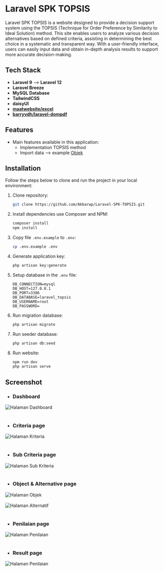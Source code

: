 # Laravel SPK TOPSIS

Laravel SPK TOPSIS is a website designed to provide a decision support system using the TOPSIS (Technique for Order Preference by Similarity to Ideal Solution) method. This site enables users to analyze various decision alternatives based on defined criteria, assisting in determining the best choice in a systematic and transparent way. With a user-friendly interface, users can easily input data and obtain in-depth analysis results to support more accurate decision-making.

## Tech Stack

- **Laravel 9** --> **Laravel 12**
- **Laravel Breeze**
- **MySQL Database**
- **TailwindCSS**
- **daisyUI**
- **[maatwebsite/excel](https://laravel-excel.com/)**
- **[barryvdh/laravel-dompdf](https://github.com/barryvdh/laravel-dompdf)**

## Features

- Main features available in this application:
  - Implementation TOPSIS method
  - Import data --> example [Objek](https://github.com/user-attachments/files/19701329/Import.Objek.xlsx)

## Installation

Follow the steps below to clone and run the project in your local environment:

1. Clone repository:

    ```bash
    git clone https://github.com/Akbarwp/Laravel-SPK-TOPSIS.git
    ```

2. Install dependencies use Composer and NPM:

    ```bash
    composer install
    npm install
    ```

3. Copy file `.env.example` to `.env`:

    ```bash
    cp .env.example .env
    ```

4. Generate application key:

    ```bash
    php artisan key:generate
    ```

5. Setup database in the `.env` file:

    ```plaintext
    DB_CONNECTION=mysql
    DB_HOST=127.0.0.1
    DB_PORT=3306
    DB_DATABASE=laravel_topsis
    DB_USERNAME=root
    DB_PASSWORD=
    ```

6. Run migration database:

    ```bash
    php artisan migrate
    ```

7. Run seeder database:

    ```bash
    php artisan db:seed
    ```

8. Run website:

    ```bash
    npm run dev
    php artisan serve
    ```

## Screenshot

- ### **Dashboard**

<img src="https://github.com/user-attachments/assets/4fbcd91e-423d-44fb-822f-d5b2c2347a9c" alt="Halaman Dashboard" width="" />
<br><br>

- ### **Criteria page**

<img src="https://github.com/user-attachments/assets/01140afc-eca4-4573-ae4d-d6813370734a" alt="Halaman Kriteria" width="" />
<br><br>

- ### **Sub Criteria page**

<img src="https://github.com/user-attachments/assets/90fea88c-6bc9-403d-b9bb-a8fc01cbd762" alt="Halaman Sub Kriteria" width="" />
<br><br>

- ### **Object & Alternative page**

<img src="https://github.com/user-attachments/assets/baa88d6b-e62d-43a6-b65f-eb655d4d8b2e" alt="Halaman Objek" width="" />
<br><br>
<img src="https://github.com/user-attachments/assets/f2523ce1-84bb-4392-9df8-43b04e2a9cc0" alt="Halaman Alternatif" width="" />
<br><br>

- ### **Penilaian page**

<img src="https://github.com/user-attachments/assets/7d9fd487-8b68-4312-b2c4-328638bee0a1" alt="Halaman Penilaian" width="" />
<br><br>

- ### **Result page**

<img src="https://github.com/user-attachments/assets/cdc5717d-6f2a-41d3-ae03-48e6e090fbd3" alt="Halaman Penilaian" width="" />
<br><br>
